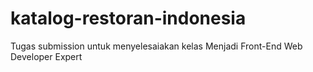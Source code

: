 # katalog-restoran-indonesia
Tugas submission untuk menyelesaiakan kelas Menjadi Front-End Web Developer Expert
